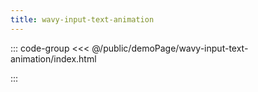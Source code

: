 ```yaml
---
title: wavy-input-text-animation
---
```


::: code-group
<<< @/public/demoPage/wavy-input-text-animation/index.html

:::
